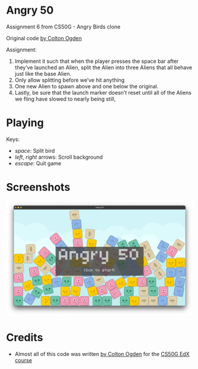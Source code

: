 # Angry 50

Assignment 6 from CS50G - Angry Birds clone

Original code [by Colton Ogden](https://cs50.harvard.edu/games/2018/projects/6/angry/)

Assignment:

1. Implement it such that when the player presses the space bar after they’ve launched an Alien, split the Alien into three Aliens that all behave just like the base Alien.
2. Only allow splitting before we’ve hit anything
3. One new Alien to spawn above and one below the original.
4. Lastly, be sure that the launch marker doesn’t reset until all of the Aliens we fling have slowed to nearly being still,


# Playing

Keys:

* *space*: Split bird
* *left*, *right* arrows: Scroll background
* *escape*: Quit game


# Screenshots

![Title screen](images/titlescreen.png)


# Credits

* Almost all of this code was written [by Colton Ogden](https://cs50.harvard.edu/games/2018/projects/6/angry/) for the [CS50G EdX course](https://learning.edx.org/course/course-v1:HarvardX+CS50G+Games/home)
